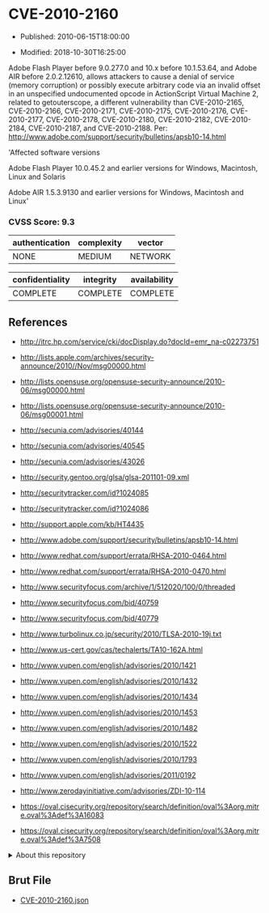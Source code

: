# CVE-2010-2160

- Published: 2010-06-15T18:00:00

- Modified: 2018-10-30T16:25:00

Adobe Flash Player before 9.0.277.0 and 10.x before 10.1.53.64, and Adobe AIR before 2.0.2.12610, allows attackers to cause a denial of service (memory corruption) or possibly execute arbitrary code via an invalid offset in an unspecified undocumented opcode in ActionScript Virtual Machine 2, related to getouterscope, a different vulnerability than CVE-2010-2165, CVE-2010-2166, CVE-2010-2171, CVE-2010-2175, CVE-2010-2176, CVE-2010-2177, CVE-2010-2178, CVE-2010-2180, CVE-2010-2182, CVE-2010-2184, CVE-2010-2187, and CVE-2010-2188. Per: http://www.adobe.com/support/security/bulletins/apsb10-14.html

'Affected software versions

Adobe Flash Player 10.0.45.2 and earlier versions for Windows, Macintosh, Linux and Solaris

Adobe AIR 1.5.3.9130 and earlier versions for Windows, Macintosh and Linux'

### CVSS Score: **9.3**

| authentication | complexity | vector |
| --- | --- | --- |
| NONE | MEDIUM | NETWORK |

| confidentiality | integrity | availability |
| --- | --- | --- |
| COMPLETE | COMPLETE | COMPLETE |

## References

* http://itrc.hp.com/service/cki/docDisplay.do?docId=emr_na-c02273751

* http://lists.apple.com/archives/security-announce/2010//Nov/msg00000.html

* http://lists.opensuse.org/opensuse-security-announce/2010-06/msg00000.html

* http://lists.opensuse.org/opensuse-security-announce/2010-06/msg00001.html

* http://secunia.com/advisories/40144

* http://secunia.com/advisories/40545

* http://secunia.com/advisories/43026

* http://security.gentoo.org/glsa/glsa-201101-09.xml

* http://securitytracker.com/id?1024085

* http://securitytracker.com/id?1024086

* http://support.apple.com/kb/HT4435

* http://www.adobe.com/support/security/bulletins/apsb10-14.html

* http://www.redhat.com/support/errata/RHSA-2010-0464.html

* http://www.redhat.com/support/errata/RHSA-2010-0470.html

* http://www.securityfocus.com/archive/1/512020/100/0/threaded

* http://www.securityfocus.com/bid/40759

* http://www.securityfocus.com/bid/40779

* http://www.turbolinux.co.jp/security/2010/TLSA-2010-19j.txt

* http://www.us-cert.gov/cas/techalerts/TA10-162A.html

* http://www.vupen.com/english/advisories/2010/1421

* http://www.vupen.com/english/advisories/2010/1432

* http://www.vupen.com/english/advisories/2010/1434

* http://www.vupen.com/english/advisories/2010/1453

* http://www.vupen.com/english/advisories/2010/1482

* http://www.vupen.com/english/advisories/2010/1522

* http://www.vupen.com/english/advisories/2010/1793

* http://www.vupen.com/english/advisories/2011/0192

* http://www.zerodayinitiative.com/advisories/ZDI-10-114

* https://oval.cisecurity.org/repository/search/definition/oval%3Aorg.mitre.oval%3Adef%3A16083

* https://oval.cisecurity.org/repository/search/definition/oval%3Aorg.mitre.oval%3Adef%3A7508

<details>
<summary>About this repository</summary> 

  This repository is part of the project [Live Hack CVE](https://github.com/Live-Hack-CVE). Main website can be found [www.live-hack.org](https://www.live-hack.org) 
  
  Made by [Sn0wAlice](https://github.com/Sn0wAlice) for the people that care about security and need to have a feed of the latest CVEs. Hope you enjoy it, don't forget to star the repo and follow me on [Twitter](https://twitter.com/Sn0wAlice) and [Github](https://github.com/Sn0wAlice). And that is my [personnal website](https://www.alice-snow.me/)

  - [Home Page](https://github.com/Live-Hack-CVE)
  - [Framework](https://github.com/Live-Hack-CVE/cve-framework)
  - [CVE database](https://github.com/Live-Hack-CVE/full_database)
  - [Changelog](https://github.com/Live-Hack-CVE/Changelog)
</details>

## Brut File

* [CVE-2010-2160.json](https://raw.githubusercontent.com/Live-Hack-CVE/full_database/main/cves/2010/CVE-2010-2160.json)

